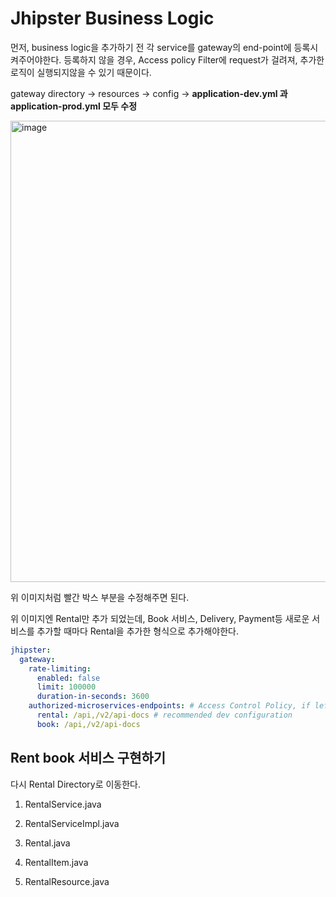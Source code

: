 # Jhipster Business Logic 

먼저, business logic을 추가하기 전 각 service를 gateway의 end-point에 등록시켜주어야한다.
등록하지 않을 경우, Access policy Filter에 request가 걸려져, 추가한 로직이 실행되지않을 수 있기 때문이다.

gateway directory -> resources -> config -> **application-dev.yml 과 application-prod.yml 모두 수정**

<img width="738" alt="image" src="https://user-images.githubusercontent.com/18453570/82303226-a2778300-99f5-11ea-972d-3c122d1ae752.png">

위 이미지처럼 빨간 박스 부분을 수정해주면 된다.

위 이미지엔 Rental만 추가 되었는데, Book 서비스, Delivery, Payment등 새로운 서비스를 추가할 때마다 Rental을 추가한 형식으로 추가해야한다.

```yaml
jhipster:
  gateway:
    rate-limiting:
      enabled: false
      limit: 100000
      duration-in-seconds: 3600
    authorized-microservices-endpoints: # Access Control Policy, if left empty for a route, all endpoints will be accessible
      rental: /api,/v2/api-docs # recommended dev configuration
      book: /api,/v2/api-docs 
````

## Rent book 서비스 구현하기

다시 Rental Directory로 이동한다.

1. RentalService.java

2. RentalServiceImpl.java

3. Rental.java

4. RentalItem.java

5. RentalResource.java
